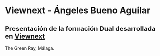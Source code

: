 # Viewnext - Ángeles Bueno Aguilar

## Presentación de la formación Dual desarrollada en [Viewnext](https://www.viewnext.com/) 
The Green Ray, Málaga.
